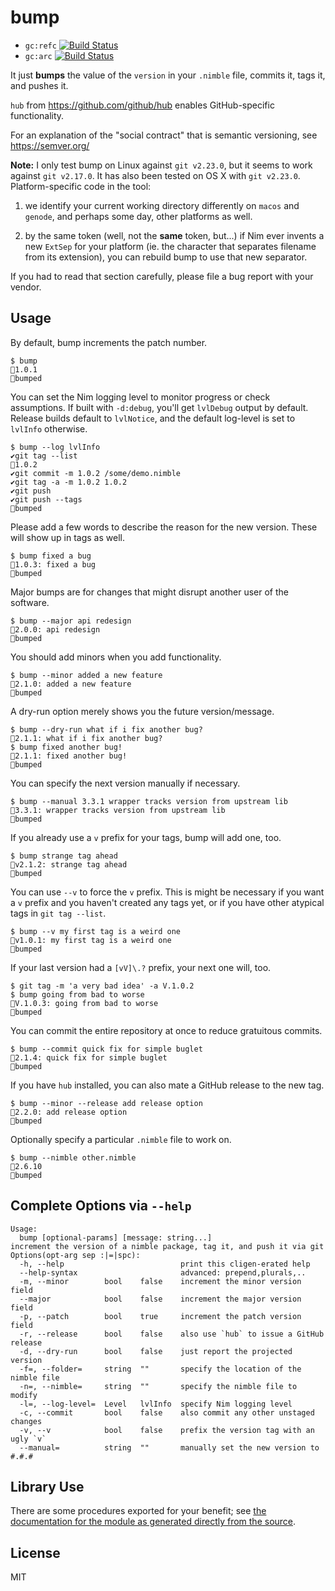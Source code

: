 # bump
- `gc:refc` [![Build Status](https://travis-ci.org/disruptek/bump.svg?branch=master)](https://travis-ci.org/disruptek/bump)
- `gc:arc` [![Build Status](https://travis-ci.org/disruptek/bump.svg?branch=master)](https://travis-ci.org/disruptek/bump)

It just **bumps** the value of the `version` in your `.nimble` file, commits it, tags it, and pushes it.

`hub` from https://github.com/github/hub enables GitHub-specific functionality.

For an explanation of the "social contract" that is semantic versioning, see https://semver.org/

**Note:** I only test bump on Linux against `git v2.23.0`, but it seems to work against `git v2.17.0`.  It has also been tested on OS X with `git v2.23.0`.  Platform-specific code in the tool:

1. we identify your current working directory differently on `macos` and `genode`, and perhaps some day, other platforms as well.

1. by the same token (well, not the **same** token, but...) if Nim ever invents a new `ExtSep` for your platform (ie. the character that separates filename from its extension), you can rebuild bump to use that new separator.

If you had to read that section carefully, please file a bug report with your vendor.

## Usage

By default, bump increments the patch number.
```
$ bump
🎉1.0.1
🍻bumped
```

You can set the Nim logging level to monitor progress or check assumptions.
If built with `-d:debug`, you'll get `lvlDebug` output by default. Release
builds default to `lvlNotice`, and the default log-level is set to `lvlInfo`
otherwise.

```
$ bump --log lvlInfo
✔️git tag --list
🎉1.0.2
✔️git commit -m 1.0.2 /some/demo.nimble
✔️git tag -a -m 1.0.2 1.0.2
✔️git push
✔️git push --tags
🍻bumped
```

Please add a few words to describe the reason for the new version. These will
show up in tags as well.
```
$ bump fixed a bug
🎉1.0.3: fixed a bug
🍻bumped
```

Major bumps are for changes that might disrupt another user of the software.
```
$ bump --major api redesign
🎉2.0.0: api redesign
🍻bumped
```

You should add minors when you add functionality.
```
$ bump --minor added a new feature
🎉2.1.0: added a new feature
🍻bumped
```

A dry-run option merely shows you the future version/message.
```
$ bump --dry-run what if i fix another bug?
🎉2.1.1: what if i fix another bug?
$ bump fixed another bug!
🎉2.1.1: fixed another bug!
🍻bumped
```

You can specify the next version manually if necessary.
```
$ bump --manual 3.3.1 wrapper tracks version from upstream lib
🎉3.3.1: wrapper tracks version from upstream lib
🍻bumped
```

If you already use a `v` prefix for your tags, bump will add one, too.
```
$ bump strange tag ahead
🎉v2.1.2: strange tag ahead
🍻bumped
```

You can use `--v` to force the `v` prefix. This is might be necessary if you
want a `v` prefix and you haven't created any tags yet, or if you have other
atypical tags in `git tag --list`.
```
$ bump --v my first tag is a weird one
🎉v1.0.1: my first tag is a weird one
🍻bumped
```

If your last version had a `[vV]\.?` prefix, your next one will, too.
```
$ git tag -m 'a very bad idea' -a V.1.0.2
$ bump going from bad to worse
🎉V.1.0.3: going from bad to worse
🍻bumped
```

You can commit the entire repository at once to reduce gratuitous commits.
```
$ bump --commit quick fix for simple buglet
🎉2.1.4: quick fix for simple buglet
🍻bumped
```

If you have `hub` installed, you can also mate a GitHub release to the new tag.
```
$ bump --minor --release add release option
🎉2.2.0: add release option
🍻bumped
```

Optionally specify a particular `.nimble` file to work on.
```
$ bump --nimble other.nimble
🎉2.6.10
🍻bumped
```

## Complete Options via `--help`
```
Usage:
  bump [optional-params] [message: string...]
increment the version of a nimble package, tag it, and push it via git
Options(opt-arg sep :|=|spc):
  -h, --help                          print this cligen-erated help
  --help-syntax                       advanced: prepend,plurals,..
  -m, --minor        bool    false    increment the minor version field
  --major            bool    false    increment the major version field
  -p, --patch        bool    true     increment the patch version field
  -r, --release      bool    false    also use `hub` to issue a GitHub release
  -d, --dry-run      bool    false    just report the projected version
  -f=, --folder=     string  ""       specify the location of the nimble file
  -n=, --nimble=     string  ""       specify the nimble file to modify
  -l=, --log-level=  Level   lvlInfo  specify Nim logging level
  -c, --commit       bool    false    also commit any other unstaged changes
  -v, --v            bool    false    prefix the version tag with an ugly `v`
  --manual=          string  ""       manually set the new version to #.#.#
```

## Library Use
There are some procedures exported for your benefit; see [the documentation for the module as generated directly from the source](https://disruptek.github.io/bump/bump.html).

## License
MIT
